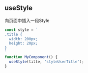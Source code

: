 ## useStyle

向页面中插入一段Style
```javascript
const style = `
.title {
  width: 200px;
  height: 20px;
}
`
function MyComponent() {
  useStyle(title, 'styleUserTitle'); 
}
```
